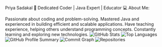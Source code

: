 Priya Sadakal 🚀
Dedicated Coder | Java Expert | Educator
💻 About Me:

Passionate about coding and problem-solving.
Mastered Java and experienced in building efficient and scalable applications.
Have teaching experience, helping others understand programming concepts.
Constantly learning and exploring new technologies.
![GitHub Stats](https://github-readme-stats.vercel.app/api?username=Piu120802&show_icons=true&theme=dark)
![Top Languages](https://github-readme-stats.vercel.app/api/top-langs/?username=Piu120802&layout=compact&theme=dark)
![GitHub Profile Summary](https://github-profile-summary-cards.vercel.app/api/cards/profile-details?username=Piu120802&theme=dark)
![Commit Graph](https://github-profile-summary-cards.vercel.app/api/cards/productive-time?username=Piu120802&theme=dark)
![Repositories](https://github-profile-summary-cards.vercel.app/api/cards/repos-per-language?username=Piu120802&theme=dark)




